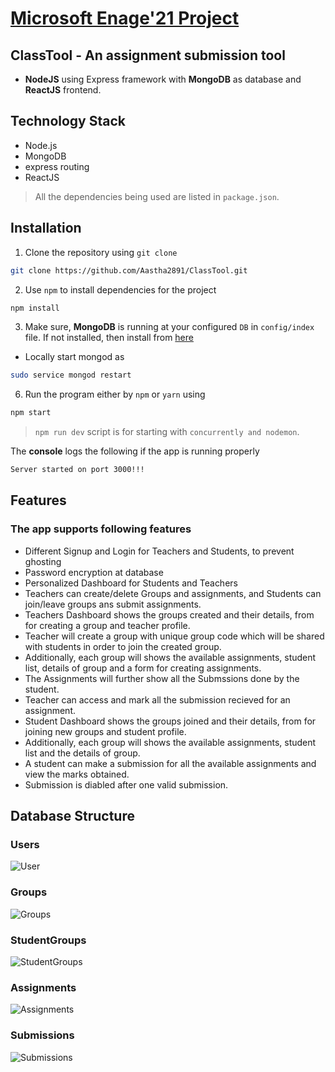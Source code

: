 
# [Microsoft Enage'21 Project](https://github.com/Aastha2891/ClassTool)

## ClassTool - An assignment submission tool

- **NodeJS** using Express framework with **MongoDB** as database and **ReactJS** frontend.

## Technology Stack

- Node.js
- MongoDB
- express routing
- ReactJS

> All the dependencies being used are listed in `package.json`.


## Installation

1. Clone the repository using `git clone` 
```bash
git clone https://github.com/Aastha2891/ClassTool.git
```

2. Use `npm` to install dependencies for the project

```bash
npm install
```

3. Make sure, **MongoDB** is running at your configured `DB` in `config/index` file. If not installed, then install from [here](https://docs.mongodb.com/manual/installation/)

- Locally start mongod as

```bash
sudo service mongod restart
```

 6. Run the program either by `npm` or `yarn` using

```bash
npm start
```
> `npm run dev` script is for starting with `concurrently and nodemon`.


The **console** logs the following if the app is running properly
```bash
Server started on port 3000!!!
```


## Features
### The app supports following features

-   Different Signup and Login for Teachers and Students, to prevent ghosting
-   Password encryption at database
-   Personalized Dashboard for Students and Teachers
-   Teachers can create/delete Groups and assignments, and Students can join/leave groups ans submit assignments.
-   Teachers Dashboard shows the groups created and their details, from for creating a group and teacher profile.
-   Teacher will create a group with unique group code which will be shared with students in order to join the created group.
-   Additionally, each group will shows the available assignments, student list, details of group and a form for creating assignments.
-   The Assignments will further show all the Submssions done by the student.
-   Teacher can access and mark all the submission recieved for an assignment. 
-   Student Dashboard shows the groups joined and their details, from for joining new groups and student profile.
-   Additionally, each group will shows the available assignments, student list and the details of group.
-   A student can make a submission for all the available assignments and view the marks obtained.
-   Submission is diabled after one valid submission.

## Database Structure

### Users
![User](https://github.com/Aastha2891/ClassTool/blob/master/screenshots/users.PNG)

### Groups
![Groups](https://github.com/Aastha2891/ClassTool/blob/master/screenshots/groups.PNG)

### StudentGroups
![StudentGroups](https://github.com/Aastha2891/ClassTool/blob/master/screenshots/studentgroups.PNG)

### Assignments
![Assignments](https://github.com/Aastha2891/ClassTool/blob/master/screenshots/assignments.PNG)

### Submissions
![Submissions](https://github.com/Aastha2891/ClassTool/blob/master/screenshots/submissions.PNG)
